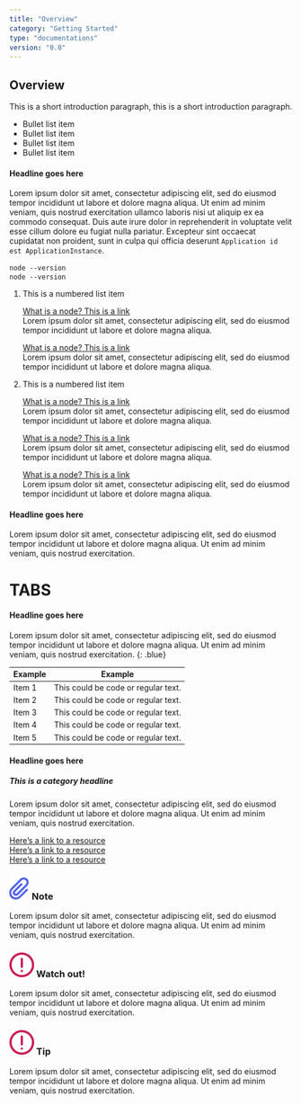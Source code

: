 ```yaml
---
title: "Overview"
category: "Getting Started"
type: "documentations"
version: "0.0"
---
```

## Overview

This is a short introduction paragraph, this is a short introduction paragraph. 

*   Bullet list item
*   Bullet list item
*   Bullet list item
*   Bullet list item

#### Headline goes here

Lorem ipsum dolor sit amet, consectetur adipiscing elit, sed do eiusmod tempor incididunt ut labore et 
dolore magna aliqua. Ut enim ad minim veniam, quis nostrud exercitation ullamco laboris nisi ut aliquip ex ea commodo consequat. Duis aute irure dolor in reprehenderit in voluptate velit esse cillum dolore eu fugiat nulla pariatur. Excepteur sint occaecat cupidatat non proident, sunt in culpa qui officia deserunt `Application id 
est ApplicationInstance`.

```bash{numberLines: true}
node --version
node --version
```

1. This is a numbered list item

   [What is a node? This is a link](/)<br>
   Lorem ipsum dolor sit amet, consectetur adipiscing elit, sed do eiusmod tempor incididunt ut labore et dolore magna aliqua. 
   
   [What is a node? This is a link](/)<br> 
   Lorem ipsum dolor sit amet, consectetur adipiscing elit, sed do eiusmod tempor incididunt ut labore et dolore magna aliqua.
    
2. This is a numbered list item

   [What is a node? This is a link](/)<br>
   Lorem ipsum dolor sit amet, consectetur adipiscing elit, sed do eiusmod tempor incididunt ut labore et 
   dolore magna aliqua. 
   
   [What is a node? This is a link](/)<br>
   Lorem ipsum dolor sit amet, consectetur adipiscing elit, sed do eiusmod tempor incididunt ut labore et 
   dolore magna aliqua.
   
   [What is a node? This is a link](/)<br>
   Lorem ipsum dolor sit amet, consectetur adipiscing elit, sed do eiusmod tempor incididunt ut labore et 
   dolore magna aliqua. 

#### Headline goes here

Lorem ipsum dolor sit amet, consectetur adipiscing elit, sed do eiusmod tempor incididunt ut labore et 
dolore magna aliqua. Ut enim ad minim veniam, quis nostrud exercitation.

# TABS

#### Headline goes here

Lorem ipsum dolor sit amet, consectetur adipiscing elit, sed do eiusmod tempor incididunt ut labore et 
dolore magna aliqua. Ut enim ad minim veniam, quis nostrud exercitation.
{: .blue}

Example | Example
------------ | -------------
Item 1 | This could be code or regular text.
Item 2 | This could be code or regular text.
Item 3 | This could be code or regular text.
Item 4 | This could be code or regular text.
Item 5 | This could be code or regular text.

#### Headline goes here
##### This is a category headline

Lorem ipsum dolor sit amet, consectetur adipiscing elit, sed do eiusmod tempor incididunt ut labore et 
dolore magna aliqua. Ut enim ad minim veniam, quis nostrud exercitation.

[Here’s a link to a resource](/)\
[Here’s a link to a resource](/)  
[Here’s a link to a resource](/)


<aside class="notifications note">
    <h3><img src="/images/icos/ico-node.svg" alt=""> Note</h3>
    <p>Lorem ipsum dolor sit amet, consectetur adipiscing elit, sed do eiusmod tempor incididunt ut labore et dolore magna aliqua. Ut enim ad minim veniam, quis nostrud exercitation.</p>
</aside>

<aside class="notifications danger">
    <h3><img src="/images/icos/ico-danger.svg" alt=""> Watch out!</h3>
    <p>Lorem ipsum dolor sit amet, consectetur adipiscing elit, sed do eiusmod tempor incididunt ut labore et dolore magna aliqua. Ut enim ad minim veniam, quis nostrud exercitation.</p>
</aside>

<aside class="notifications tip">
    <h3><img src="/images/icos/ico-danger.svg" alt=""> Tip</h3>
    <p>Lorem ipsum dolor sit amet, consectetur adipiscing elit, sed do eiusmod tempor incididunt ut labore et dolore magna aliqua. Ut enim ad minim veniam, quis nostrud exercitation.</p>
</aside>
